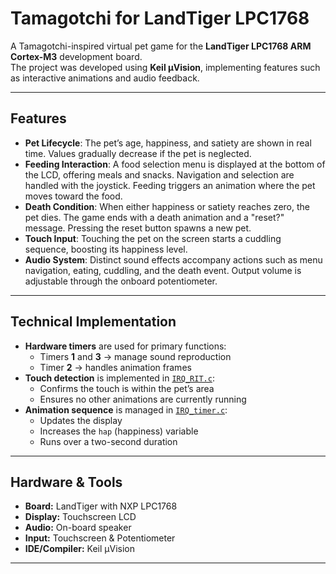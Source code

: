 # Tamagotchi for LandTiger LPC1768

A Tamagotchi-inspired virtual pet game for the **LandTiger LPC1768 ARM Cortex-M3** development board.  
The project was developed using **Keil µVision**, implementing features such as interactive animations and audio feedback.

---
## Features

- **Pet Lifecycle**: The pet’s age, happiness, and satiety are shown in real time. Values gradually decrease if the pet is neglected.  
- **Feeding Interaction**: A food selection menu is displayed at the bottom of the LCD, offering meals and snacks. Navigation and selection are handled with the joystick. Feeding triggers an animation where the pet moves toward the food.  
- **Death Condition**: When either happiness or satiety reaches zero, the pet dies. The game ends with a death animation and a "reset?" message. Pressing the reset button spawns a new pet.  
- **Touch Input**: Touching the pet on the screen starts a cuddling sequence, boosting its happiness level.  
- **Audio System**: Distinct sound effects accompany actions such as menu navigation, eating, cuddling, and the death event. Output volume is adjustable through the onboard potentiometer.  


---

## Technical Implementation

- **Hardware timers** are used for primary functions:  
  - Timers **1** and **3** → manage sound reproduction  
  - Timer **2** → handles animation frames
- **Touch detection** is implemented in [`IRQ_RIT.c`](board/project/timer/IRQ_RIT.c):  
  - Confirms the touch is within the pet’s area  
  - Ensures no other animations are currently running
- **Animation sequence** is managed in [`IRQ_timer.c`](board/project/timer/IRQ_timer.c):  
  - Updates the display  
  - Increases the `hap` (happiness) variable  
  - Runs over a two-second duration

---

## Hardware & Tools

- **Board:** LandTiger with NXP LPC1768  
- **Display:** Touchscreen LCD  
- **Audio:** On-board speaker  
- **Input:** Touchscreen & Potentiometer  
- **IDE/Compiler:** Keil µVision  

---
